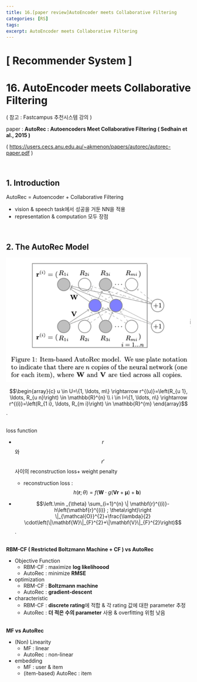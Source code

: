 ```yaml
---
title: 16.[paper review]AutoEncoder meets Collaborative Filtering
categories: [RS]
tags: 
excerpt: AutoEncoder meets Collaborative Filtering
---
```


<script src="https://cdn.mathjax.org/mathjax/latest/MathJax.js?config=TeX-AMS-MML_HTMLorMML" type="text/javascript"></script>

# [ Recommender System ]

# 16. AutoEncoder meets Collaborative Filtering

( 참고 : Fastcampus 추천시스템 강의 )

paper : **AutoRec : Autoencoders Meet Collaborative Filtering ( Sedhain et al., 2015 )**

( https://users.cecs.anu.edu.au/~akmenon/papers/autorec/autorec-paper.pdf )

<br>

## 1. Introduction

AutoRec = Autoencoder + Collaborative Filtering

- vision & speech task에서 성공을 거둔 NN을 적용
- representation & computation 모두 장점

<br>

## 2. The AutoRec Model

![figure2](/assets/img/recsys/16-1.png)

$$\begin{array}{c}
u \in U=\{1, \ldots, m\} \rightarrow r^{(u)}=\left(R_{u 1}, \ldots, R_{u n}\right) \in \mathbb{R}^{n} \\
i \in I=\{1, \ldots, n\} \rightarrow r^{(i)}=\left(R_{1 i}, \ldots, R_{m i}\right) \in \mathbb{R}^{m}
\end{array}$$.

<br>loss function 

- $$r$$와 $$r'$$사이의 reconstruction loss+ weight penalty 
  - reconstruction loss : $$h(\mathbf{r} ; \theta)=f(\mathbf{W} \cdot g(\mathbf{V} \mathbf{r}+\boldsymbol{\mu})+\mathbf{b})$$

- $$\left.\min _{\theta} \sum_{i=1}^{n} \| \mathbf{r}^{(i)}-h\left(\mathbf{r}^{(i)} ; \theta\right)\right \|_{\mathcal{O}}^{2}+\frac{\lambda}{2} \cdot\left(\|\mathbf{W}\|_{F}^{2}+\|\mathbf{V}\|_{F}^{2}\right)$$.

<br>**RBM-CF ( Restricted Boltzmann Machine + CF ) vs AutoRec**

- Objective Function
  - RBM-CF : maximize **log likelihoood**
  - AutoRec : minimize **RMSE**
- optimization
  - RBM-CF : **Boltzmann machine**
  - AutoRec : **gradient-descent**
- characteristic
  - RBM-CF : **discrete rating**에 적합 & 각 rating 값에 대한 parameter 추정
  - AutoRec : **더 적은 수의 parameter** 사용 & overfitting 위험 낮음

<br>**MF vs AutoRec**

- (Non) Linearity
  - MF : linear
  - AutoRec : non-linear
- embedding
  - MF : user & item
  - (item-based) AutoRec : item